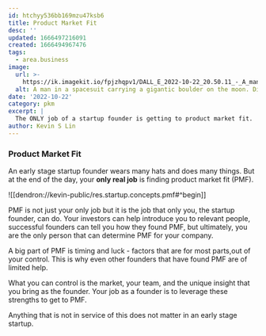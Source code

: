 ```yaml
---
id: htchyy536bb169mzu47ksb6
title: Product Market Fit
desc: ''
updated: 1666497216091
created: 1666494967476
tags:
  - area.business
image:
  url: >-
    https://ik.imagekit.io/fpjzhqpv1/DALL_E_2022-10-22_20.50.11_-_A_man_in_a_spacesuit_carrying_a_gigantic_boulder_on_the_moon._Digital_art._N3CHT2llS.png?ik-sdk-version=javascript-1.4.3&updatedAt=1666497087674
  alt: A man in a spacesuit carrying a gigantic boulder on the moon. Digital art.
date: '2022-10-22'
category: pkm
excerpt: |
  The ONLY job of a startup founder is getting to product market fit.
author: Kevin S Lin
---
```


### Product Market Fit

An early stage startup founder wears many hats and does many things. But at the end of the day, your **only real job** is finding product market fit (PMF). 

![[dendron://kevin-public/res.startup.concepts.pmf#^begin]]

PMF is not just your only job but it is the job that only you, the startup founder, can do. Your investors can help introduce you to relevant people, successful founders can tell you how they found PMF, but ultimately, you are the only person that can determine PMF for your company. 

A big part of PMF is timing and luck - factors that are for most parts,out of your control. This is why even other founders that have found PMF are of limited help. 

What you can control is the market, your team, and the unique insight that you bring as the founder. Your job as a founder is to leverage these strengths to get to PMF. 

Anything that is not in service of this does not matter in an early stage startup. 
